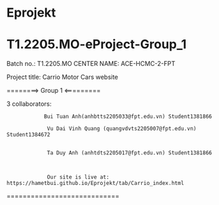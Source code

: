 # Eprojekt
# T1.2205.MO-eProject-Group_1
Batch no.: T1.2205.MO
CENTER NAME: ACE-HCMC-2-FPT 

Project title: Carrio Motor Cars website

========> Group 1 <=========

3 collaborators: 

                Bui Tuan Anh(anhbtts2205033@fpt.edu.vn) Student1381866

                 Vu Dai Vinh Quang (quangvdvts2205007@fpt.edu.vn) Student1384672 

                 
                 Ta Duy Anh (anhtdts2205017@fpt.edu.vn) Student1381866

                 

                 Our site is live at: https://hametbui.github.io/Eprojekt/tab/Carrio_index.html
============================

